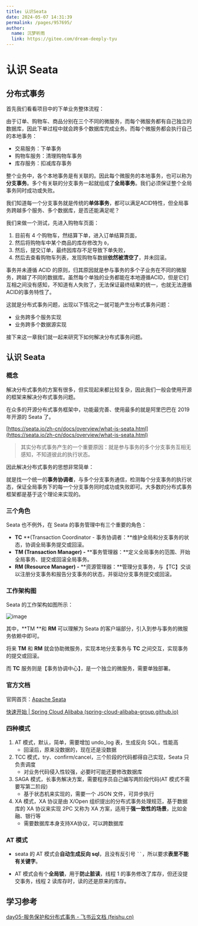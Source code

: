 ```yaml
---
title: 认识Seata
date: 2024-05-07 14:31:39
permalink: /pages/957695/
author: 
  name: 沉梦听雨
  link: https://gitee.com/dream-deeply-tyu
---
```

# 认识 Seata

## 分布式事务

首先我们看看项目中的下单业务整体流程：

由于订单、购物车、商品分别在三个不同的微服务，而每个微服务都有自己独立的数据库，因此下单过程中就会跨多个数据库完成业务。而每个微服务都会执行自己的本地事务：

- 交易服务：下单事务
- 购物车服务：清理购物车事务
- 库存服务：扣减库存事务

整个业务中，各个本地事务是有关联的。因此每个微服务的本地事务，也可以称为**分支事务**。多个有关联的分支事务一起就组成了**全局事务**。我们必须保证整个全局事务同时成功或失败。

我们知道每一个分支事务就是传统的**单体事务**，都可以满足ACID特性，但全局事务跨越多个服务、多个数据库，是否还能满足呢？

我们来做一个测试，先进入购物车页面：

1. 目前有 4 个购物车，然结算下单，进入订单结算页面，
2. 然后将购物车中某个商品的库存修改为 `0`，
3. 然后，提交订单，最终因库存不足导致下单失败，
4. 然后去查看购物车列表，发现购物车数据**依然被清空了**，并未回滚。

事务并未遵循 ACID 的原则，归其原因就是参与事务的多个子业务在不同的微服务，跨越了不同的数据库。虽然每个单独的业务都能在本地遵循ACID，但是它们互相之间没有感知，不知道有人失败了，无法保证最终结果的统一，也就无法遵循ACID的事务特性了。

这就是分布式事务问题，出现以下情况之一就可能产生分布式事务问题：

- 业务跨多个服务实现
- 业务跨多个数据源实现

接下来这一章我们就一起来研究下如何解决分布式事务问题。

## 认识 Seata

### 概念

解决分布式事务的方案有很多，但实现起来都比较复杂，因此我们一般会使用开源的框架来解决分布式事务问题。

在众多的开源分布式事务框架中，功能最完善、使用最多的就是阿里巴巴在 2019 年开源的 Seata 了。

[https://seata.io/zh-cn/docs/overview/what-is-seata.html](https://seata.io/zh-cn/docs/overview/what-is-seata.html)

> 其实分布式事务产生的一个重要原因：就是参与事务的多个分支事务互相无感知，不知道彼此的执行状态。

因此解决分布式事务的思想非常简单：

就是找一个统一的**事务协调者**，与多个分支事务通信，检测每个分支事务的执行状态，保证全局事务下的每一个分支事务同时成功或失败即可。大多数的分布式事务框架都是基于这个理论来实现的。

### 三个角色

Seata 也不例外，在 Seata 的事务管理中有三个重要的角色：

-  **TC** **(Transaction Coordinator - 事务协调者：**维护全局和分支事务的状态，协调全局事务提交或回滚。 
-  **TM (Transaction Manager) -** **事务管理器：**定义全局事务的范围、开始全局事务、提交或回滚全局事务。 
-  **RM (Resource Manager) -** **资源管理器：**管理分支事务，与【TC】交谈以注册分支事务和报告分支事务的状态，并驱动分支事务提交或回滚。 

### 工作架构图

Seata 的工作架构如图所示：

![image](https://cmty256.github.io/picx-images-hosting/microservice/image.6t6xiigq6s.png)

其中，**TM **和 **RM** 可以理解为 Seata 的客户端部分，引入到参与事务的微服务依赖中即可。

将来 **TM** 和 **RM** 就会协助微服务，实现本地分支事务与 **TC** 之间交互，实现事务的提交或回滚。

而 **TC** 服务则是【事务协调中心】，是一个独立的微服务，需要单独部署。



### 官方文档

官网首页：[Apache Seata](https://seata.apache.org/zh-cn/)

[快速开始 | Spring Cloud Alibaba (spring-cloud-alibaba-group.github.io)](https://spring-cloud-alibaba-group.github.io/zh-cn/docs/2022.0.0.0-RC2/user-guide/seata/quick-start/)



### 四种模式

1. AT 模式，默认，简单，需要增加 undo_log 表，生成反向 SQL，性能高
   - 回滚后，原来没数据的，现在还是没数据
2. TCC 模式，try、confirm/cancel，三个阶段的代码都得自己实现，Seata 只负责调度
   - 对业务代码侵入性较强，必要时可能还要修改数据库
3. SAGA 模式，长事务解决方案，需要程序员自己编写两阶段代码(AT 模式不需要写第二阶段)
   - 基于状态机来实现的，需要一个 JSON 文件，可异步执行
4. XA 模式，XA 协议是由 X/Open 组织提出的分布式事务处理规范，基于数据库的 XA 协议来实现 2PC 又称为 XA 方案，适用于**强一致性的场景**，比如金融、银行等
   - 需要数据库本身支持XA协议，可以跨数据库



### AT 模式

- seata 的 AT 模式会**自动生成反向 sql**，且没有反引号 ` `` `，所以要求**表里不能有关键字**。

- AT 模式会有个**全局锁**，用于**防止脏读**，线程 1 的事务修改了库存，但还没提交事务，线程 2 读库存时，读的还是原来的库存。





## 学习参考

[‍⁢⁡‍‬﻿⁤⁣⁣‬﻿﻿‍‍⁢‬‬⁢⁡⁣‌﻿⁢‬⁤⁡‌⁤⁢‍⁢‬﻿⁡‍⁢day05-服务保护和分布式事务 - 飞书云文档 (feishu.cn)](https://b11et3un53m.feishu.cn/wiki/QfVrw3sZvihmnPkmALYcUHIDnff)